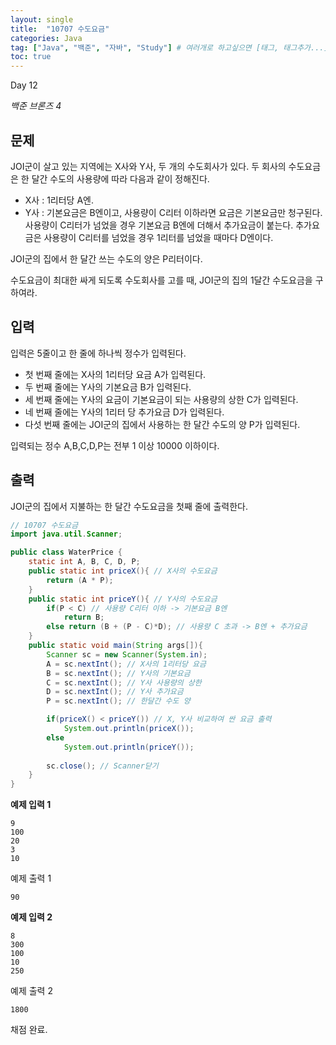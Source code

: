 ```yaml
---
layout: single
title:  "10707 수도요금"
categories: Java
tag: ["Java", "백준", "자바", "Study"] # 여러개로 하고싶으면 [태그, 태그추가...]
toc: true
---
```


Day 12

*백준 브론즈 4*





## 문제

JOI군이 살고 있는 지역에는 X사와 Y사, 두 개의 수도회사가 있다. 두 회사의 수도요금은 한 달간 수도의 사용량에 따라 다음과 같이 정해진다.

- X사 : 1리터당 A엔.
- Y사 : 기본요금은 B엔이고, 사용량이 C리터 이하라면 요금은 기본요금만 청구된다. 사용량이 C리터가 넘었을 경우 기본요금 B엔에 더해서 추가요금이 붙는다. 추가요금은 사용량이 C리터를 넘었을 경우 1리터를 넘었을 때마다 D엔이다.

JOI군의 집에서 한 달간 쓰는 수도의 양은 P리터이다.

수도요금이 최대한 싸게 되도록 수도회사를 고를 때, JOI군의 집의 1달간 수도요금을 구하여라.

## 입력

입력은 5줄이고 한 줄에 하나씩 정수가 입력된다.

- 첫 번째 줄에는 X사의 1리터당 요금 A가 입력된다.
- 두 번째 줄에는 Y사의 기본요금 B가 입력된다.
- 세 번째 줄에는 Y사의 요금이 기본요금이 되는 사용량의 상한 C가 입력된다.
- 네 번째 줄에는 Y사의 1리터 당 추가요금 D가 입력된다.
- 다섯 번째 줄에는 JOI군의 집에서 사용하는 한 달간 수도의 양 P가 입력된다.

입력되는 정수 A,B,C,D,P는 전부 1 이상 10000 이하이다.

## 출력

JOI군의 집에서 지불하는 한 달간 수도요금을 첫째 줄에 출력한다.





```java
// 10707 수도요금
import java.util.Scanner;

public class WaterPrice {
    static int A, B, C, D, P;
    public static int priceX(){ // X사의 수도요금
        return (A * P); 
    }
    public static int priceY(){ // Y사의 수도요금
        if(P < C) // 사용량 C리터 이하 -> 기본요금 B엔 
            return B;
        else return (B + (P - C)*D); // 사용량 C 초과 -> B엔 + 추가요금
    }
    public static void main(String args[]){
        Scanner sc = new Scanner(System.in); 
        A = sc.nextInt(); // X사의 1리터당 요금 
        B = sc.nextInt(); // Y사의 기본요금 
        C = sc.nextInt(); // Y사 사용량의 상한 
        D = sc.nextInt(); // Y사 추가요금 
        P = sc.nextInt(); // 한달간 수도 양

        if(priceX() < priceY()) // X, Y사 비교하여 싼 요금 출력
            System.out.println(priceX());
        else 
            System.out.println(priceY());
            
        sc.close(); // Scanner닫기
    }
}

```



**예제 입력 1**

```
9
100
20
3
10
```

예제 출력 1

```
90
```



**예제 입력 2**

```
8
300
100
10
250
```

예제 출력 2

```
1800
```





채점 완료.
